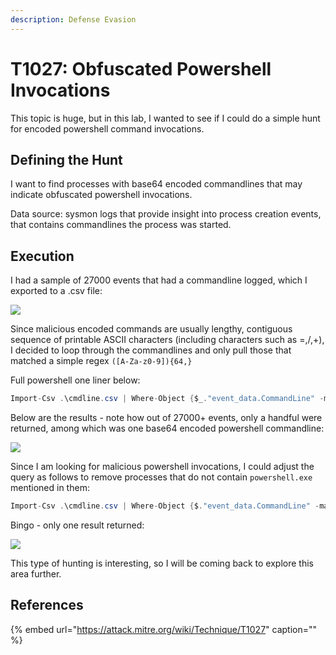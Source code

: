 ```yaml
---
description: Defense Evasion
---
```


# T1027: Obfuscated Powershell Invocations

This topic is huge, but in this lab, I wanted to see if I could do a simple hunt for encoded powershell command invocations.

## Defining the Hunt

I want to find processes with base64 encoded commandlines that may indicate obfuscated powershell invocations.

Data source: sysmon logs that provide insight into process creation events, that contains commandlines the process was started.

## Execution

I had a sample of 27000 events that had a commandline logged, which I exported to a .csv file:

![](../../.gitbook/assets/kibana-cmdlines.png)

Since malicious encoded commands are usually lengthy, contiguous sequence of printable ASCII characters \(including characters such as =,/,+\), I decided to loop through the commandlines and only pull those that matched a simple regex `([A-Za-z0-9]){64,}`

Full powershell one liner below:

```csharp
Import-Csv .\cmdline.csv | Where-Object {$_."event_data.CommandLine" -match '([A-Za-z0-9]){64,}' }  | ForEach-Object { Write-Output $_.'event_data.CommandLine'; Write-host }
```

Below are the results - note how out of 27000+ events, only a handful were returned, among which was one base64 encoded powershell commandline:

![](../../.gitbook/assets/powershell-outlier.png)

Since I am looking for malicious powershell invocations, I could adjust the query as follows to remove processes that do not contain `powershell.exe` mentioned in them:

```csharp
Import-Csv .\cmdline.csv | Where-Object {$."event_data.CommandLine" -match '([A-Za-z0- 9]){64,}' -and $."eventdata.CommandLine" -match 'powershell.exe' } | ForEach-Object { Write-Output $.'event_data.Comm andLine'; Write-host }
```

Bingo - only one result returned:

![](../../.gitbook/assets/powershell-single.png)

This type of hunting is interesting, so I will be coming back to explore this area further.

## References

{% embed url="https://attack.mitre.org/wiki/Technique/T1027" caption="" %}

